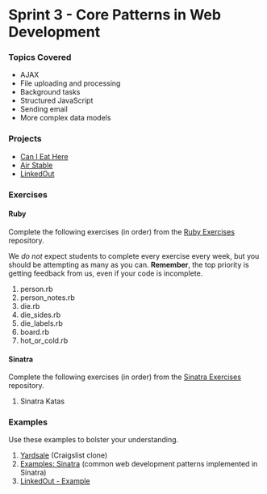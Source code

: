 # Sprint 3 - Core Patterns in Web Development

### Topics Covered

- AJAX
- File uploading and processing
- Background tasks
- Structured JavaScript
- Sending email
- More complex data models

### Projects

- [Can I Eat Here][can-i-eat-here]
- [Air Stable][air-stable]
- [LinkedOut][linkedout]

### Exercises

#### Ruby

Complete the following exercises (in order) from the [Ruby Exercises][ruby-exercises] repository.

We _do not_ expect students to complete every exercise every week, but you should be attempting as many as you can. **Remember**, the top priority is getting feedback from us, even if your code is incomplete.

1. person.rb
1. person_notes.rb
1. die.rb
1. die_sides.rb
1. die_labels.rb
1. board.rb
1. hot_or_cold.rb

#### Sinatra

Complete the following exercises (in order) from the [Sinatra Exercises][sinatra-exercises] repository.

1. Sinatra Katas

### Examples

Use these examples to bolster your understanding.

1. [Yardsale][yardsale] (Craigslist clone)
1. [Examples: Sinatra][examples-sinatra] (common web development patterns implemented in Sinatra)
1. [LinkedOut - Example][linkedout-example]

<!-- Projects -->

[air-stable]:https://github.com/codeunion/air-stable
[can-i-eat-here]:https://github.com/codeunion/can-i-eat-here
[linkedout]:https://github.com/codeunion/linkedout

<!-- Exercises -->

[ruby-exercises]:https://github.com/codeunion/ruby-exercises
[sinatra-exercises]:https://github.com/codeunion/sinatra-exercises

<!-- Examples -->

[yardsale]:https://github.com/codeunion/yardsale
[examples-sinatra]:https://github.com/codeunion/examples-sinatra
[linkedout-example]:https://github.com/codeunion/linkedout-example
